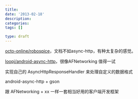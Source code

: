 ```yaml
---
title:
date: '2013-02-18'
description:
categories:
tags: []

type: draft
---
```


[octo-online/robospice](https://github.com/octo-online/robospice)，文档不如async-http，有种太复杂的感觉。

[loopj/android-async-http](https://github.com/loopj/android-async-http)，很像AFNetworking 值得一试

实现自己的 AsyncHttpResponseHandler 来处理自定义的数据格式

android-async-http + gson 

跟 AFNetworking + xx 一样一套相当好用的客户端开发框架
